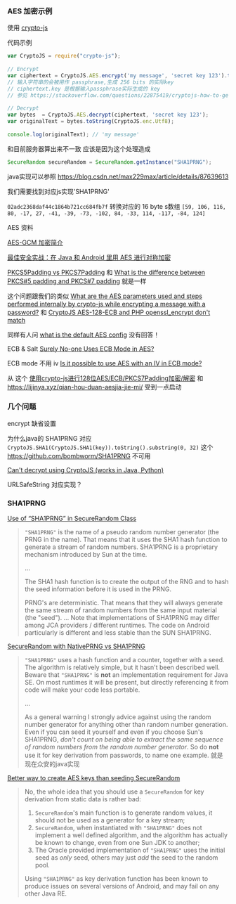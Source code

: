 ### AES 加密示例

使用 [crypto-js](https://www.npmjs.com/package/crypto-js)

代码示例

```javascript
var CryptoJS = require("crypto-js");
 
// Encrypt
var ciphertext = CryptoJS.AES.encrypt('my message', 'secret key 123').toString();
// 输入字符串的会被用作 passphrase,生成 256 bits 的实际key
// ciphertext.key 是根据输入passphrase实际生成的 key
// 参见 https://stackoverflow.com/questions/22875419/cryptojs-how-to-generate-aes-passphrase
 
// Decrypt
var bytes  = CryptoJS.AES.decrypt(ciphertext, 'secret key 123');
var originalText = bytes.toString(CryptoJS.enc.Utf8);
 
console.log(originalText); // 'my message'


```



和目前服务器算出来不一致 应该是因为这个处理造成

```java
SecureRandom secureRandom = SecureRandom.getInstance("SHA1PRNG");
```

java实现可以参照 https://blog.csdn.net/max229max/article/details/87639613

我们需要找到对应js实现'SHA1PRNG' 

`02adc2368daf44c1864b721cc684fb7f` 转换对应的 16 byte s数组 `[59, 106, 116, 80, -17, 27, -41, -39, -73, -102, 84, -33, 114, -117, -84, 124]`



AES 资料

[AES-GCM 加密简介](https://juejin.im/post/6844904122676690951)

[最佳安全实战：在 Java 和 Android 里用 AES 进行对称加密](https://cloud.tencent.com/developer/article/1161339)

[PKCS5Padding vs PKCS7Padding](https://stackoverflow.com/questions/20770072/aes-cbc-pkcs5padding-vs-aes-cbc-pkcs7padding-with-256-key-size-performance-java) 和 [What is the difference between PKCS#5 padding and PKCS#7 padding](https://crypto.stackexchange.com/questions/9043/what-is-the-difference-between-pkcs5-padding-and-pkcs7-padding) 就是一样

这个问题跟我们的类似 [What are the AES parameters used and steps performed internally by crypto-js while encrypting a message with a password?](https://stackoverflow.com/questions/27220297/what-are-the-aes-parameters-used-and-steps-performed-internally-by-crypto-js-whi) 和 [CryptoJS AES-128-ECB and PHP openssl_encrypt don't match](https://stackoverflow.com/questions/53894466/cryptojs-aes-128-ecb-and-php-openssl-encrypt-dont-match)

同样有人问 [what is the default AES config](https://github.com/brix/crypto-js/issues/122) 没有回答！

ECB & Salt [Surely No-one Uses ECB Mode in AES?](https://medium.com/asecuritysite-when-bob-met-alice/surely-no-one-uses-ecb-mode-in-aes-332ed90f29d0)

ECB mode 不用 iv [Is it possible to use AES with an IV in ECB mode?](https://stackoverflow.com/questions/1789709/is-it-possible-to-use-aes-with-an-iv-in-ecb-mode)

从 这个 [使用crypto-js进行128位AES/ECB/PKCS7Padding加密/解密](https://segmentfault.com/a/1190000011041123) 和 https://lijinya.xyz/qian-hou-duan-aesjia-jie-mi/ 受到一点启动

### 几个问题

encrypt 缺省设置

为什么java的 SHA1PRNG 对应 `CryptoJS.SHA1(CryptoJS.SHA1(key)).toString().substring(0, 32)`  这个 https://github.com/bombworm/SHA1PRNG 不可用

 [Can't decrypt using CryptoJS (works in Java, Python)](https://stackoverflow.com/questions/36185680/cant-decrypt-using-cryptojs-works-in-java-python)

URLSafeString 对应实现？



### SHA1PRNG

 [Use of “SHA1PRNG” in SecureRandom Class](https://stackoverflow.com/questions/12726434/use-of-sha1prng-in-securerandom-class)

> `"SHA1PRNG"` is the name of a pseudo random number generator (the PRNG in the name). That means that it uses the SHA1 hash function to generate a stream of random numbers. SHA1PRNG is a proprietary mechanism introduced by Sun at the time.
>
> ...
>
> The SHA1 hash function is to create the output of the RNG and to hash the seed information before it is used in the PRNG. 
>
> PRNG's are deterministic. That means that they will always generate the same stream of random numbers from the same input material (the "seed"). ... Note that implementations of SHA1PRNG may differ among JCA providers / different runtimes. The code on Android particularly is different and less stable than the SUN SHA1PRNG. 

 [SecureRandom with NativePRNG vs SHA1PRNG](https://stackoverflow.com/questions/27622625/securerandom-with-nativeprng-vs-sha1prng)  

> `"SHA1PRNG"` uses a hash function and a counter, together with a seed. The algorithm is relatively simple, but it hasn't been described well. Beware that `"SHA1PRNG"` is **not** an implementation requirement for Java SE. On most runtimes it will be present, but directly referencing it from code will make your code less portable.
>
> ...
>
> As a general warning I strongly advice against using the random number generator for anything other than random number generation. Even if you can seed it yourself and even if you choose Sun's SHA1PRNG, *don't count on being able to extract the same sequence of random numbers from the random number generator*. So do **not** use it for key derivation from passwords, to name one example. 就是现在众安的java实现

[Better way to create AES keys than seeding SecureRandom](https://stackoverflow.com/questions/24124091/better-way-to-create-aes-keys-than-seeding-securerandom)

> No, the whole idea that you should use a `SecureRandom` for key derivation from static data is rather bad:
>
> 1. `SecureRandom`'s main function is to generate random values, it should not be used as a generator for a key stream;
> 2. `SecureRandom`, when instantiated with `"SHA1PRNG"` does not implement a well defined algorithm, and the algorithm has actually be known to change, even from one Sun JDK to another;
> 3. The Oracle provided implementation of `"SHA1PRNG"` uses the initial seed as *only* seed, others may just *add* the seed to the random pool.
>
> Using `"SHA1PRNG"` as key derivation function has been known to produce issues on several versions of Android, and may fail on any other Java RE.